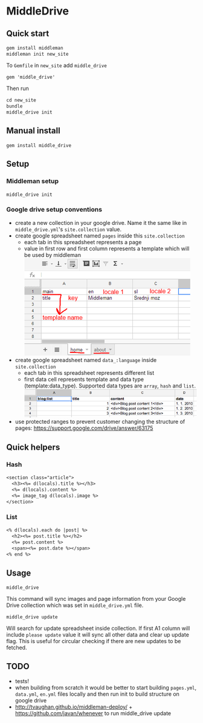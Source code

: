 # MiddleDrive

## Quick start

    gem install middleman
    middleman init new_site

To `Gemfile` in `new_site` add `middle_drive`

    gem 'middle_drive'

Then run

    cd new_site
    bundle
    middle_drive init

## Manual install

    gem install middle_drive

## Setup

### Middleman setup

    middle_drive init

### Google drive setup conventions

- create a new collection in your google drive. Name it the same like in `middle_drive.yml`'s `site.collection` value.
- create google spreadsheet named `pages` inside this `site.collection`
  - each tab in this spreadsheet represents a page
  - value in first row and first column represents a template which will be used by middleman
![Example 1](img/spreadsheet.png)
- create google spreadsheet named `data_:language` inside `site.collection`
  - each tab in this spreadsheet represents different list
  - first data cell represents template and data type (template:data_type). Supported data types are `array`, `hash` and `list`.
![Example 2](img/spreadsheet-data.png)
- use protected ranges to prevent customer changing the structure of pages: https://support.google.com/drive/answer/63175


## Quick helpers

### Hash

```erb
<section class="article">
  <h3><%= d(locals).title %></h3>
  <%= d(locals).content %>
  <%= image_tag d(locals).image %>
</section>
```

### List

```erb
<% d(locals).each do |post| %>
  <h2><%= post.title %></h2>
  <%= post.content %>
  <span><%= post.date %></span>
<% end %>
```

## Usage

    middle_drive

This command will sync images and page information from your Google Drive collection which was set in
`middle_drive.yml` file.


    middle_drive update

Will search for update spreadsheet inside collection. If first A1 column will include `please update` value it will
sync all other data and clear up update flag. This is useful for circular checking if there are new updates to be
fetched.

## TODO
- tests!
- when building from scratch it would be better to start building `pages.yml`, `data.yml`, `en.yml` files locally
and then run init to build structure on google drive
- http://tvaughan.github.io/middleman-deploy/ + https://github.com/javan/whenever to run middle_drive update
